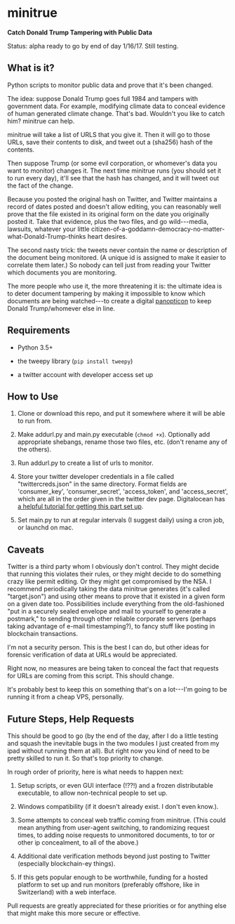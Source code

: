 # minitrue

**Catch Donald Trump Tampering with Public Data** 

Status: alpha ready to go by end of day 1/16/17.  Still testing.  

## What is it? 

Python scripts to monitor public data and prove that it's been changed.

The idea: suppose Donald Trump goes full 1984 and tampers with government data.  For example, modifying climate data to conceal evidence of human generated climate change. That's bad. Wouldn't you like to catch him? minitrue can help.

minitrue will take a list of URLS that you give it.  Then it will go to those URLs, save their contents to disk, and tweet out a (sha256) hash of the contents. 

Then suppose Trump (or some evil corporation, or whomever's data you want to monitor) changes it.  The next time minitrue runs (you should set it to run every day), it'll see that the hash has changed, and it will tweet out the fact of the change. 

Because you posted the original hash on Twitter, and Twitter maintains a record of dates posted and doesn't allow editing, you can reasonably well prove that the file existed in its original form on the date you originally posted it. Take that evidence, plus the two files, and go wild---media, lawsuits, whatever your little citizen-of-a-goddamn-democracy-no-matter-what-Donald-Trump-thinks heart desires. 

The second nasty trick: the tweets never contain the name or description of the document being monitored. (A unique id is assigned to make it easier to correlate them later.)  So nobody can tell just from reading your Twitter which documents you are monitoring.  

The more people who use it, the more threatening it is: the ultimate idea is to deter document tampering by making it impossible to know which documents are being watched---to create a digital [panopticon](https://www.ucl.ac.uk/Bentham-Project/who/panopticon) to keep Donald Trump/whomever else in line.

## Requirements

- Python 3.5+

- the tweepy library (`pip install tweepy`)

- a twitter account with developer access set up

## How to Use

1.  Clone or download this repo, and put it somewhere where it will be able to run from.

2.  Make addurl.py and main.py executable (`chmod +x`).  Optionally add appropriate shebangs, rename those two files, etc. (don't rename any of the others). 

3.  Run addurl.py to create a list of urls to monitor. 

4.  Store your twitter developer credentials in a file called "twittercreds.json" in the same directory. Format fields are 'consumer_key', 'consumer_secret', 'access_token', and 'access_secret', which are all in the order given in the twitter dev page. Digitalocean has [a helpful tutorial for getting this part set up](https://www.digitalocean.com/community/tutorials/how-to-create-a-twitter-app).

5.  Set main.py to run at regular intervals (I suggest daily) using a cron job, or launchd on mac.

## Caveats

Twitter is a third party whom I obviously don't control.  They might decide that running this violates their rules, or they might decide to do something crazy like permit editing. Or they might get compromised by the NSA. I recommend periodically taking the data minitrue generates (it's called "target.json") and using other means to prove that it existed in a given form on a given date too. Possibilities include everything from the old-fashioned "put in a securely sealed envelope and mail to yourself to generate a postmark," to sending through other reliable corporate servers (perhaps taking advantage of e-mail timestamping?), to fancy stuff like posting in blockchain transactions. 

I'm not a security person. This is the best I can do, but other ideas for forensic verification of data at URLs would be appreciated.

Right now, no measures are being taken to conceal the fact that requests for URLs are coming from this script.  This should change.

It's probably best to keep this on something that's on a lot---I'm going to be running it from a cheap VPS, personally.

## Future Steps, Help Requests

This should be good to go (by the end of the day, after I do a little testing and squash the inevitable bugs in the two modules I just created from my ipad without running them at all).  But right now you kind of need to be pretty skilled to run it.  So that's top priority to change.  

In rough order of priority, here is what needs to happen next:

1. Setup scripts, or even GUI interface (!??!) and a frozen distributable executable, to allow non-technical people to set up.  

2.  Windows compatibility (if it doesn't already exist.  I don't even know.). 

3.  Some attempts to conceal web traffic coming from minitrue. (This could mean anything from user-agent switching, to randomizing request times, to adding noise requests to unmonitored documents, to tor or other ip concealment, to all of the above.)

4.  Additional date verification methods beyond just posting to Twitter (especially blockchain-ey things). 

5. If this gets popular enough to be worthwhile, funding for a hosted platform to set up and run monitors (preferably offshore, like in Switzerland) with a web interface. 

Pull requests are greatly appreciated for these priorities or for anything else that might make this more secure or effective. 
